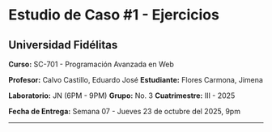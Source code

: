 # **Estudio de Caso #1 - Ejercicios**

## **Universidad Fidélitas**  
**Curso:** SC-701 - Programación Avanzada en Web

**Profesor:** Calvo Castillo, Eduardo José
**Estudiante:** Flores Carmona, Jimena

**Laboratorio:** JN (6PM - 9PM) 
**Grupo:** No. 3 
**Cuatrimestre:** III - 2025  

**Fecha de Entrega:** Semana 07 - Jueves 23 de octubre del 2025, 9pm

----

